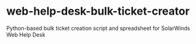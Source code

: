 # web-help-desk-bulk-ticket-creator
Python-based bulk ticket creation script and spreadsheet for SolarWinds Web Help Desk
